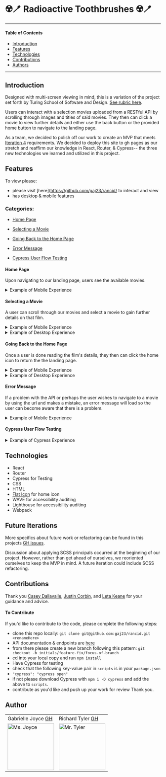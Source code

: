 # ☢️🪥 Radioactive Toothbrushes ☢️🪥
---
#### Table of Contents
- [Introduction](#Introduction)
- [Features](#Features)
- [Technologies](#Techologies)
- [Contributions](#Contributions)
- [Authors](#Authors)
---
## Introduction

Designed with multi-screen viewing in mind, this is a variation of the project set forth by Turing School of Software and Design. [See rubric here](https://frontend.turing.io/projects/module-3/rancid-tomatillos-v3.html).

Users can interact with a selection movies uploaded from a RESTful API by scrolling through images and titles of said movies. They then can click a movie to view further details and either use the back button or the provided home button to navigate to the landing page.

As a team, we decided to polish off our work to create an MVP that meets [Iteration 4](https://frontend.turing.io/projects/module-3/rancid-tomatillos-v3.html) requirements. We decided to deploy this site to gh pages as our stretch and reaffirm our knowledge in React, Router, & Cypress-- the three new technologies we learned and utilized in this project.

## Features

To view please:
- please visit [here](https://github.com/gaj23/rancid/ to interact and view
- has desktop & mobile features

### Categories:
- [Home Page](#Home-Page)

- [Selecting a Movie](#Selecting-a-movie)

- [Going Back to the Home Page](#Going-back-to-the-Home-Page)

- [Error Message](#Error-Message)

- [Cypress User Flow Testing](#Cypress-User-Flow-Testing)

#### Home Page
Upon navigating to our landing page, users see the available movies.

<details>
<summary>Example of Mobile Experience</summary>
<br>
 <img width="283" alt="all movies" src="https://user-images.githubusercontent.com/70095063/107731695-d6958100-6cb3-11eb-9580-cbf191a082d5.png">
</details>

#### Selecting a Movie
A user can scroll through our movies and select a movie to gain further details on that film.

<details>
<summary>Example of Mobile Experience</summary>
<br>
<img width="283" alt="selecting Onward" src="https://media.giphy.com/media/zIcgOXSX5cnDSOqdOu/giphy.gif">
</details>

<details>
<summary>Example of Desktop Experience</summary>
Note: hovering abilities exist on desktop & not on mobile.
<br>
<img width="600" alt="scrolling through desktop view" src="https://media.giphy.com/media/qjKbpHqCYsTCrKJYZN/giphy.gif">
</details>

#### Going Back to the Home Page
Once a user is done reading the film's details, they then can click the home icon to return the the landing page.

<details>
<summary>Example of Mobile Experience</summary>
<br>
<img width="283" alt="navigating to home"src="https://media.giphy.com/media/mYgdbke1WUK4esKJWv/giphy.gif">
</details>

<details>
<summary>Example of Desktop Experience</summary>
Note: hovering abilities exist on desktop & not on mobile.
<br>
<img width="600" alt="navigating to home on the desktop"src="https://media.giphy.com/media/3TjIb4h6bDEx1T1oXD/giphy.gif">
</details>

#### Error Message
If a problem with the API or perhaps the user wishes to navigate to a movie by using the url and makes a mistake, an error message will load so the user can become aware that there is a problem.

<details>
<summary>Example of Mobile Experience</summary>
<br>
<img width="283" alt="navigating to home"src="https://media.giphy.com/media/z8GC8cC5V8zGV7ZYe7/giphy.gif">
</details>

#### Cypress User Flow Testing

<details>
<summary>Example of Cypress Experience</summary>
<br>
<img width="600" alt="testing user flow in cypress" src="https://media.giphy.com/media/P4NhDLMlkXlcwAKIcE/giphy.gif">
</details>

## Technologies
- React
- Router
- Cypress for Testing
- CSS
- HTML
- [Flat Icon](https://www.flaticon.com/) for home icon
- WAVE for accessibility auditing
- Lighthouse for accessibility auditing
- Webpack

## Future Iterations

More specifics about future work or refactoring can be found in this projects [GH issues](https://github.com/gaj23/rancid/issues).

Discussion about applying SCSS principals occurred at the beginning of our project. However, rather than get ahead of ourselves, we reoriented ourselves to keep the MVP in mind. A future iteration could include SCSS refactoring.

## Contributions

Thank you <a href="https://github.com/cbdallavalle">Casey Dallavalle</a>, <a href="https://github.com/Corbinj22">Justin Corbin</a>, and <a href="https://github.com/letakeane"> Leta Keane</a> for your guidance and advice.

#### To Contribute
If you'd like to contribute to the code, please complete the following steps:
- clone this repo locally: `git clone git@github.com:gaj23/rancid.git <renameHere>`
- API documentation & endpoints are [here](https://frontend.turing.io/projects/module-3/rancid-tomatillos-v3.html)
- from there please create a new branch following this pattern: `git checkout -b initials/feature-fix/focus-of-branch`
- cd into your local copy and run `npm install`
- Have Cypress for testing
 - check that the following key-value pair in `scripts` is in your `package.json`
 - `"cypress": "cypress open"`
 - if not please download Cypress with `npm i -D cypress` and add the above to `scripts`.
- contribute as you'd like and push up your work for review
Thank you.

## Author
<table>
    <tr>
        <td> Gabrielle Joyce <a href="https://github.com/gaj23">GH</td>
        <td> Richard Tyler <a href="https://github.com/richardltyler">GH</td>
    </tr>
 <td><img src="https://avatars1.githubusercontent.com/u/68332132?s=460&u=a54dd9d3eede7c5ae0704846c510001c89dc88f7&v=4" alt="Ms. Joyce"
 width="150" height="auto" /></td>
 <td><img src="https://avatars.githubusercontent.com/u/70095063?s=400&u=39c274f1a2fbb88cc013de61aa8307596a988255&v=4" alt="Mr. Tyler"
 width="150" height="auto" /></td>
</table>

